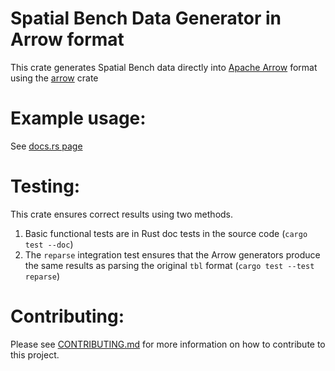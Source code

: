 # Spatial Bench Data Generator in Arrow format

This crate generates Spatial Bench data directly into [Apache Arrow] format using the [arrow] crate

[Apache Arrow]: https://arrow.apache.org/
[arrow]: https://crates.io/crates/arrow

# Example usage: 

See [docs.rs page](https://docs.rs/tpchgen-arrow/latest/tpchgen_arrow/)

# Testing:
This crate ensures correct results using two methods.

1. Basic functional tests are in Rust doc tests in the source code (`cargo test --doc`)
2. The `reparse` integration test ensures that the Arrow generators 
   produce the same results as parsing the original `tbl` format (`cargo test --test reparse`) 

# Contributing: 

Please see [CONTRIBUTING.md] for more information on how to contribute to this project.

[CONTRIBUTING.md]: https://github.com/wherobots/sedona-spatialbench/blob/main/CONTRIBUTING.md